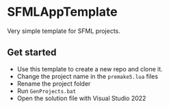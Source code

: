 # SFMLAppTemplate

 Very simple template for SFML projects.
 
 ## Get started

 - Use this template to create a new repo and clone it.
 - Change the project name in the `premake5.lua` files
 - Rename the project folder
 - Run `GenProjects.bat`
 - Open the solution file with Visual Studio 2022
